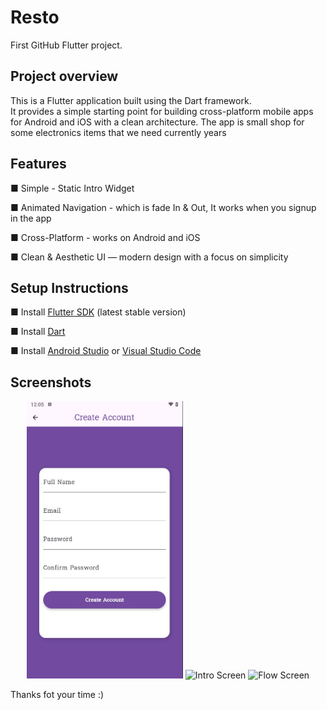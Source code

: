 # Resto

First GitHub Flutter project.

## Project overview

This is a Flutter application built using the Dart framework.  
It provides a simple starting point for building cross-platform mobile apps for Android and iOS with a clean architecture.
The app is small shop for some electronics items that we need currently years

## Features 

■ Simple - Static Intro Widget

■ Animated Navigation - which is fade In & Out, It works when you signup in the app

■ Cross-Platform - works on Android and iOS  

■ Clean & Aesthetic UI — modern design with a focus on simplicity



## Setup Instructions 

■ Install [Flutter SDK](https://docs.flutter.dev/get-started/install) (latest stable version)

■ Install [Dart](https://dart.dev/get-dart)

■ Install [Android Studio](https://developer.android.com/studio) or [Visual Studio Code](https://code.visualstudio.com/)


##  Screenshots

<p align="center">
  <img src="asset/screenshots/screenshot_1.jpg" alt="Home Screen" width="250"/>
  <img src="asset\screenshots\Screenshot_2" alt="Intro Screen" width="250"/>
  <img src="asset\screenshots\Screenshot_3" alt="Flow Screen" width="250"/>
</p>


Thanks fot your time :)
